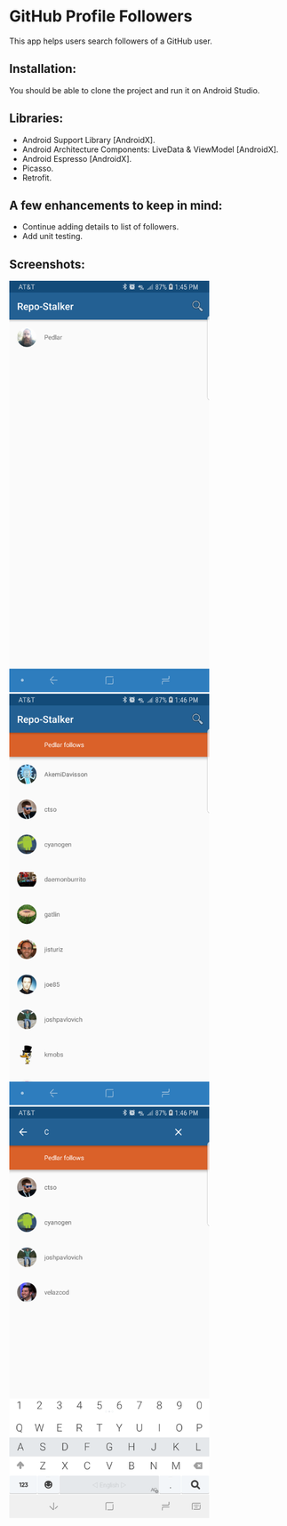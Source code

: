 # GitHub Profile Followers
This app helps users search followers of a GitHub user.

## Installation:
You should be able to clone the project and run it on Android Studio.

## Libraries:
* Android Support Library [AndroidX].
* Android Architecture Components: LiveData & ViewModel [AndroidX].
* Android Espresso [AndroidX].
* Picasso.
* Retrofit.

## A few enhancements to keep in mind:
* Continue adding details to list of followers.
* Add unit testing.

## Screenshots:

<img src="main_screen.png" width="360" height="740">
<img src="user_followers.png" width="360" height="740">
<img src="filter_functionality.png" width="360" height="740">

